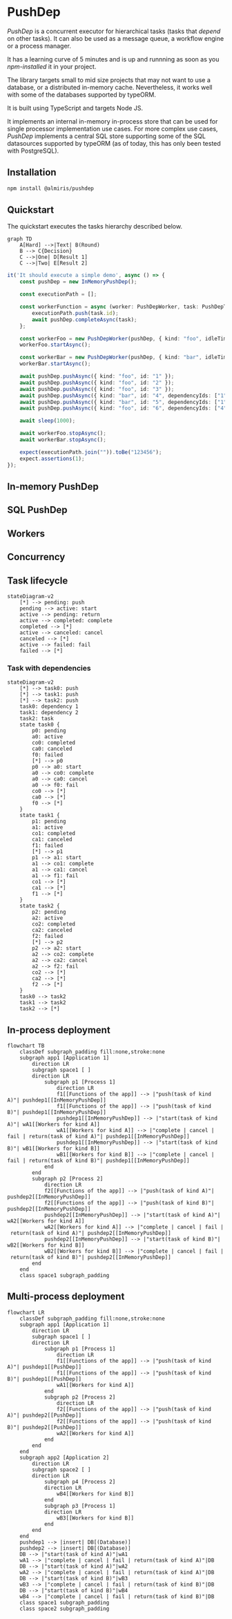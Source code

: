 # PushDep

*PushDep* is a concurrent executor for hierarchical tasks (tasks that *depend* on other tasks). It can also be used as a message queue, a workflow engine or a process manager.

It has a learning curve of 5 minutes and is up and runnning as soon as you *npm-installed* it in your project.

The library targets small to mid size projects that may not want to use a database, or a distributed in-memory cache. Nevertheless, it works well with some of the databases supported by typeORM.

It is built using TypeScript and targets Node JS.

It implements an internal in-memory in-process store that can be used for single processor implementation use cases. For more complex use cases, *PushDep* implements a central SQL store supporting some of the SQL datasources supported by typeORM (as of today, this has only been tested with PostgreSQL).

## Installation

```bash
npm install @almiris/pushdep 
```

## Quickstart
The quickstart executes the tasks hierarchy described below.
```mermaid
graph TD
    A[Hard] -->|Text| B(Round)
    B --> C{Decision}
    C -->|One| D[Result 1]
    C -->|Two| E[Result 2]
```

```typescript 
it('It should execute a simple demo', async () => {
    const pushDep = new InMemoryPushDep();

    const executionPath = [];

    const workerFunction = async (worker: PushDepWorker, task: PushDepTask, pushDep: PushDep) => {
        executionPath.push(task.id);
        await pushDep.completeAsync(task);
    };

    const workerFoo = new PushDepWorker(pushDep, { kind: "foo", idleTimeoutMs: 100 }, workerFunction);
    workerFoo.startAsync();

    const workerBar = new PushDepWorker(pushDep, { kind: "bar", idleTimeoutMs: 100 }, workerFunction);
    workerBar.startAsync();

    await pushDep.pushAsync({ kind: "foo", id: "1" });
    await pushDep.pushAsync({ kind: "foo", id: "2" });
    await pushDep.pushAsync({ kind: "foo", id: "3" });
    await pushDep.pushAsync({ kind: "bar", id: "4", dependencyIds: ["1", "2"] });
    await pushDep.pushAsync({ kind: "bar", id: "5", dependencyIds: ["1", "3"]});
    await pushDep.pushAsync({ kind: "foo", id: "6", dependencyIds: ["4", "5"] });

    await sleep(1000);

    await workerFoo.stopAsync();
    await workerBar.stopAsync();

    expect(executionPath.join("")).toBe("123456");
    expect.assertions(1);
});
```

## In-memory PushDep

## SQL PushDep

## Workers

## Concurrency

## Task lifecycle
```mermaid
stateDiagram-v2
    [*] --> pending: push
    pending --> active: start
    active --> pending: return
    active --> completed: complete
    completed --> [*]
    active --> canceled: cancel
    canceled --> [*]
    active --> failed: fail
    failed --> [*]
```
### Task with dependencies
```mermaid 
stateDiagram-v2
    [*] --> task0: push
    [*] --> task1: push
    [*] --> task2: push
    task0: dependency 1
    task1: dependency 2
    task2: task
    state task0 {
        p0: pending
        a0: active
        co0: completed
        ca0: canceled
        f0: failed
        [*] --> p0
        p0 --> a0: start
        a0 --> co0: complete
        a0 --> ca0: cancel
        a0 --> f0: fail
        co0 --> [*]
        ca0 --> [*]
        f0 --> [*]
    }
    state task1 {
        p1: pending
        a1: active
        co1: completed
        ca1: canceled
        f1: failed
        [*] --> p1
        p1 --> a1: start
        a1 --> co1: complete
        a1 --> ca1: cancel
        a1 --> f1: fail
        co1 --> [*]
        ca1 --> [*]
        f1 --> [*]
    }
    state task2 {
        p2: pending
        a2: active
        co2: completed
        ca2: canceled
        f2: failed
        [*] --> p2
        p2 --> a2: start
        a2 --> co2: complete
        a2 --> ca2: cancel
        a2 --> f2: fail
        co2 --> [*]
        ca2 --> [*]
        f2 --> [*]
    }
    task0 --> task2
    task1 --> task2
    task2 --> [*]
```
## In-process deployment
```mermaid 
flowchart TB
    classDef subgraph_padding fill:none,stroke:none
    subgraph app1 [Application 1]
        direction LR
        subgraph space1 [ ]
        direction LR
            subgraph p1 [Process 1]
                direction LR
                f1[[Functions of the app]] --> |"push(task of kind A)"| pushdep1[[InMemoryPushDep]]
                f1[[Functions of the app]] --> |"push(task of kind B)"| pushdep1[[InMemoryPushDep]]
                pushdep1[[InMemoryPushDep]] --> |"start(task of kind A)"| wA1[[Workers for kind A]]
                wA1[[Workers for kind A]] --> |"complete | cancel | fail | return(task of kind A)"| pushdep1[[InMemoryPushDep]]
                pushdep1[[InMemoryPushDep]] --> |"start(task of kind B)"| wB1[[Workers for kind B]]
                wB1[[Workers for kind B]] --> |"complete | cancel | fail | return(task of kind B)"| pushdep1[[InMemoryPushDep]]
            end
        end
        subgraph p2 [Process 2]
            direction LR
            f2[[Functions of the app]] --> |"push(task of kind A)"| pushdep2[[InMemoryPushDep]]
            f2[[Functions of the app]] --> |"push(task of kind B)"| pushdep2[[InMemoryPushDep]]
            pushdep2[[InMemoryPushDep]] --> |"start(task of kind A)"| wA2[[Workers for kind A]]
            wA2[[Workers for kind A]] --> |"complete | cancel | fail | return(task of kind A)"| pushdep2[[InMemoryPushDep]]
            pushdep2[[InMemoryPushDep]] --> |"start(task of kind B)"| wB2[[Workers for kind B]]
            wB2[[Workers for kind B]] --> |"complete | cancel | fail | return(task of kind B)"| pushdep2[[InMemoryPushDep]]
        end
    end
    class space1 subgraph_padding
```

## Multi-process deployment
```mermaid 
flowchart LR
    classDef subgraph_padding fill:none,stroke:none
    subgraph app1 [Application 1]
        direction LR
        subgraph space1 [ ]
        direction LR
            subgraph p1 [Process 1]
                direction LR
                f1[[Functions of the app]] --> |"push(task of kind A)"| pushdep1[[PushDep]]
                f1[[Functions of the app]] --> |"push(task of kind B)"| pushdep1[[PushDep]]
                wA1[[Workers for kind A]]
            end
            subgraph p2 [Process 2]
                direction LR
                f2[[Functions of the app]] --> |"push(task of kind A)"| pushdep2[[PushDep]]
                f2[[Functions of the app]] --> |"push(task of kind B)"| pushdep2[[PushDep]]
                wA2[[Workers for kind A]]
            end
        end
    end
    subgraph app2 [Application 2]
        direction LR
        subgraph space2 [ ]
        direction LR
            subgraph p4 [Process 2]
            direction LR
                wB4[[Workers for kind B]]
            end
            subgraph p3 [Process 1]
            direction LR
                wB3[[Workers for kind B]]
            end
        end
    end
    pushdep1 --> |insert| DB[(Database)]
    pushdep2 --> |insert| DB[(Database)] 
    DB --> |"start(task of kind A)"|wA1
    wA1 --> |"complete | cancel | fail | return(task of kind A)"|DB
    DB --> |"start(task of kind A)"|wA2
    wA2 --> |"complete | cancel | fail | return(task of kind A)"|DB
    DB --> |"start(task of kind B)"|wB3
    wB3 --> |"complete | cancel | fail | return(task of kind B)"|DB
    DB --> |"start(task of kind B)"|wB4
    wB4 --> |"complete | cancel | fail | return(task of kind B)"|DB
    class space1 subgraph_padding
    class space2 subgraph_padding
```

